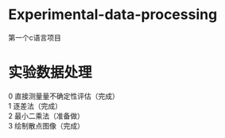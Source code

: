 # Experimental-data-processing
 第一个c语言项目

# 实验数据处理
0 直接测量量不确定性评估（完成）  
1 逐差法（完成）  
2 最小二乘法（准备做）  
3 绘制散点图像（完成）  

